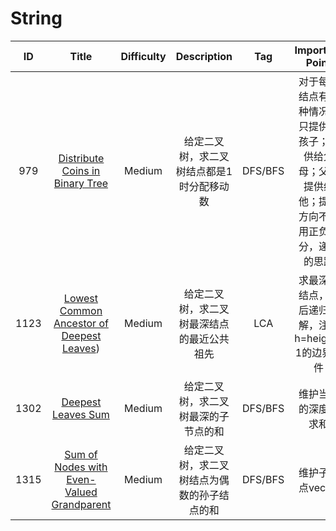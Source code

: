 
# String


|ID|Title|Difficulty|Description|Tag|Important Point|Resolution|
|:---:|:---:|:---:|:---:|:----:|:---:|:---:|
| 979 |[Distribute Coins in Binary Tree](https://leetcode.com/problems/distribute-coins-in-binary-tree/) | Medium | 给定二叉树，求二叉树结点都是1时分配移动数 |DFS/BFS|对于每个结点有三种情况，只提供给孩子；提供给父母；父母提供给他；提供方向不同用正负区分，递归的思路|[C++](https://github.com/codingClaire/leetcode/blob/master/DFS&BFS/979.cpp)|
| 1123 |[ Lowest Common Ancestor of Deepest Leaves](https://leetcode.com/problems/lowest-common-ancestor-of-deepest-leaves/)) | Medium | 给定二叉树，求二叉树最深结点的最近公共祖先 |LCA|求最深的结点，然后递归求解，注意h=height-1的边界条件|[C++](https://github.com/codingClaire/leetcode/blob/master/DFS&BFS/1123.cpp)|
| 1302 |[Deepest Leaves Sum](https://leetcode.com/problems/deepest-leaves-sum/) | Medium | 给定二叉树，求二叉树最深的子节点的和 |DFS/BFS|维护当前的深度与求和|[C++](https://github.com/codingClaire/leetcode/blob/master/DFS&BFS/1302.cpp)|
| 1315 |[Sum of Nodes with Even-Valued Grandparent](https://leetcode.com/problems/sum-of-nodes-with-even-valued-grandparent/) | Medium | 给定二叉树，求二叉树结点为偶数的孙子结点的和 |DFS/BFS|维护子节点vector|[C++](https://github.com/codingClaire/leetcode/blob/master/DFS&BFS/1315.cpp)|

